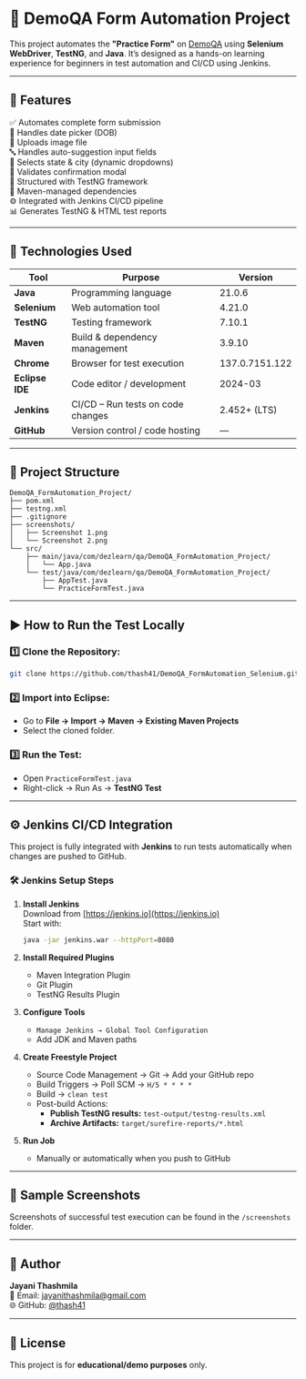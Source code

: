 
# 🧪 DemoQA Form Automation Project

This project automates the **"Practice Form"** on [DemoQA](https://demoqa.com/automation-practice-form) using **Selenium WebDriver**, **TestNG**, and **Java**. It’s designed as a hands-on learning experience for beginners in test automation and CI/CD using Jenkins.


---

## 🚀 Features

✅ Automates complete form submission  
📅 Handles date picker (DOB)  
📁 Uploads image file  
🔤 Handles auto-suggestion input fields  
📍 Selects state & city (dynamic dropdowns)  
🧾 Validates confirmation modal  
🧪 Structured with TestNG framework  
🔧 Maven-managed dependencies  
⚙️ Integrated with Jenkins CI/CD pipeline  
📊 Generates TestNG & HTML test reports

---

## 🧰 Technologies Used

| Tool           | Purpose                             | Version          |
|----------------|-------------------------------------|------------------|
| **Java**       | Programming language                | 21.0.6           |
| **Selenium**   | Web automation tool                 | 4.21.0           |
| **TestNG**     | Testing framework                   | 7.10.1           |
| **Maven**      | Build & dependency management       | 3.9.10           |
| **Chrome**     | Browser for test execution          | 137.0.7151.122   |
| **Eclipse IDE**| Code editor / development           | 2024-03          |
| **Jenkins**    | CI/CD – Run tests on code changes   | 2.452+ (LTS)     |
| **GitHub**     | Version control / code hosting      | —                |

---

## 📁 Project Structure

```
DemoQA_FormAutomation_Project/
├── pom.xml
├── testng.xml
├── .gitignore
├── screenshots/
│   ├── Screenshot 1.png
│   └── Screenshot 2.png
└── src/
    ├── main/java/com/dezlearn/qa/DemoQA_FormAutomation_Project/
    │   └── App.java
    └── test/java/com/dezlearn/qa/DemoQA_FormAutomation_Project/
        ├── AppTest.java
        └── PracticeFormTest.java
```

---

## ▶️ How to Run the Test Locally

### 1️⃣ Clone the Repository:
```bash
git clone https://github.com/thash41/DemoQA_FormAutomation_Selenium.git
```

### 2️⃣ Import into Eclipse:
- Go to **File → Import → Maven → Existing Maven Projects**
- Select the cloned folder.

### 3️⃣ Run the Test:
- Open `PracticeFormTest.java`
- Right-click → Run As → **TestNG Test**

---

## ⚙️ Jenkins CI/CD Integration

This project is fully integrated with **Jenkins** to run tests automatically when changes are pushed to GitHub.

### 🛠 Jenkins Setup Steps

1. **Install Jenkins**  
   Download from [https://jenkins.io](https://jenkins.io)  
   Start with:  
   ```bash
   java -jar jenkins.war --httpPort=8080
   ```

2. **Install Required Plugins**
   - Maven Integration Plugin
   - Git Plugin
   - TestNG Results Plugin

3. **Configure Tools**
   - `Manage Jenkins → Global Tool Configuration`
   - Add JDK and Maven paths

4. **Create Freestyle Project**
   - Source Code Management → Git → Add your GitHub repo
   - Build Triggers → Poll SCM → `H/5 * * * *`
   - Build → `clean test`
   - Post-build Actions:
     - **Publish TestNG results:** `test-output/testng-results.xml`
     - **Archive Artifacts:** `target/surefire-reports/*.html`

5. **Run Job**
   - Manually or automatically when you push to GitHub

---

## 📸 Sample Screenshots

Screenshots of successful test execution can be found in the `/screenshots` folder.

---

## 🙋 Author

**Jayani Thashmila**  
📧 Email: jayanithashmila@gmail.com  
🌐 GitHub: [@thash41](https://github.com/thash41)

---

## 📌 License

This project is for **educational/demo purposes** only. 

